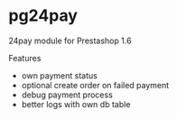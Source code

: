 # pg24pay
24pay module for Prestashop 1.6

Features
- own payment status
- optional create order on failed payment
- debug payment process
- better logs with own db table
